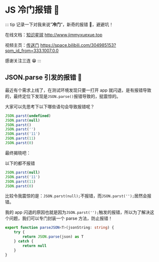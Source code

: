# JS 冷门报错 🥶

::: tip
记录一下对我来说”**冷门**“，新奇的报错 🥶，避避坑！

在线文档：[知识星球](http://www.jimmyxuexue.top) http://www.jimmyxuexue.top

视频主页：[传送门](https://space.bilibili.com/304985153?spm_id_from=333.1007.0.0) https://space.bilibili.com/304985153?spm_id_from=333.1007.0.0

感谢关注三连 😁
:::

## JSON.parse 引发的报错 🥶

最近有个需求上线了，在测试环境发现只要一打开 app 就闪退，是有报错导致的，最终定位下发现是`JSON.parse()`报错导致的，挺震惊的。

大家可以先思考下以下哪些语句会导致报错呢？

```js
JSON.parst(undefined)
JSON.parst(null)
JSON.parst()
JSON.parst('')
JSON.parst('11')
JSON.parst(11)
JSON.parst(0)
```

最终揭晓吧：

以下的都不报错

```js
JSON.parst(null)
JSON.parst('11')
JSON.parst(11)
JSON.parst(0)
```

比较令我震惊的是：`JSON.parst(null);`不报错，而`JSON.parst('');`居然会报错。

我的 app 闪退的原因也就是因为`JSON.parst('');`触发的报错，所以为了解决这个问题，我们可以专门封装一个 parse 方法，防止报错！

```ts
export function parseJSON<T>(jsonString: string) {
	try {
		return JSON.parse(json) as T
	} catch {
		return null
	}
}
```
